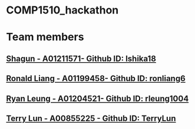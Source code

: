 # COMP1510_hackathon

# Team members

## [Shagun - A01211571- Github ID: Ishika18](https://github.com/Ishika18)  

## [Ronald Liang - A01199458- Github ID: ronliang6](https://github.com/ronliang6)  

## [Ryan Leung - A01204521- Github ID: rleung1004](https://github.com/rleung1004)  

## [Terry Lun - A00855225 - Github ID: TerryLun](https://github.com/TerryLun)  

